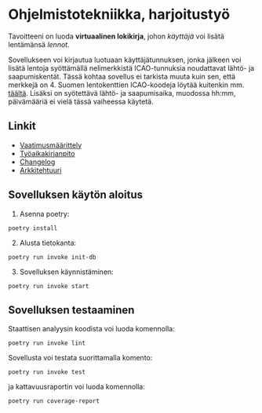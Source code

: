 # Ohjelmistotekniikka, harjoitustyö

Tavoitteeni on luoda **virtuaalinen lokikirja**, johon *käyttäjä* voi lisätä lentämänsä *lennot*.

Sovellukseen voi kirjautua luotuaan käyttäjätunnuksen, jonka jälkeen voi lisätä lentoja syöttämällä nelimerkkistä ICAO-tunnuksia noudattavat lähtö- ja saapumiskentät. Tässä kohtaa sovellus ei tarkista muuta kuin sen, että merkkejä on 4. Suomen lentokenttien ICAO-koodeja löytää kuitenkin mm. [täältä](https://fi.wikipedia.org/wiki/Suomen_lentoasemat_ja_-paikat). Lisäksi on syötettävä lähtö- ja saapumisaika, muodossa hh:mm, päivämääriä ei vielä tässä vaiheessa käytetä.

## Linkit

- [Vaatimusmäärittely](./dokumentaatio/vaatimusmaarittely.md)
- [Työaikakirjanpito](./dokumentaatio/tuntikirjanpito.md)
- [Changelog](./dokumentaatio/changelog.md)
- [Arkkitehtuuri](./dokumentaatio/arkkitehtuuri.md)

## Sovelluksen käytön aloitus

1. Asenna poetry:

```
poetry install
```

2. Alusta tietokanta:

```
poetry run invoke init-db
```

3. Sovelluksen käynnistäminen:

```
poetry run invoke start
```

## Sovelluksen testaaminen

Staattisen analyysin koodista voi luoda komennolla:

```
poetry run invoke lint
```

Sovellusta voi testata suorittamalla komento:

```
poetry run invoke test
```

ja kattavuusraportin voi luoda komennolla:

```
poetry run coverage-report
```
